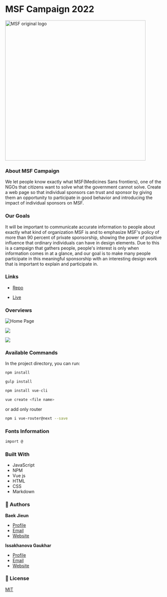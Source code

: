 # MSF Campaign 2022

<img src="src/assets/MSF_logo.png" alt="MSF original logo" width="450">

### About MSF Campaign

We let people know exactly what MSF(Medicines Sans frontiers), one of the NGOs that citizens want to solve what the government cannot solve. Create a web page so that individual sponsors can trust and sponsor by giving them an opportunity to participate in good behavior and introducing the impact of individual sponsors on MSF.

### Our Goals

It will be important to communicate accurate information to people about exactly what kind of organization MSF is and to emphasize MSF's policy of more than 90 percent of private sponsorship, showing the power of positive influence that ordinary individuals can have in design elements. Due to this is a campaign that gathers people, people's interest is only when information comes in at a glance, and our goal is to make many people participate in this meaningful sponsorship with an interesting design work that is important to explain and participate in.

### Links

- [Repo](https://github.com/jieunn01/Baek_Bian_Issakhanova_FIP.git "<project-name> Repo")

- [Live](https://fip-2022.herokuapp.com/ "Live View")

### Overviews

![Home Page](/screenshots/1.png "Home Page")

![](/screenshots/2.png)

![](/screenshots/3.png)

### Available Commands

In the project directory, you can run:

```bash
npm install 
```
```bash
gulp install 
```
```bash
npm install vue-cli
```
```bash
vue create <file name>
```
or add only router

```bash
npm i vue-router@next --save
```

### Fonts Information

```bash
import @
```

### Built With

- JavaScript
- NPM
- Vue js
- HTML
- CSS
- Markdown

### 🙋 Authors

**Baek Jieun**

- [Profile](https://github.com/jieunn01 "Baek Jieun")
- [Email](jbaekwork@google.com "Hello!")
- [Website](https://baekjieun.com "Welcome")

**Issakhanova Gaukhar**

- [Profile](https://github.com/ " ")
- [Email](email_address@google.com "Hi!")
- [Website](https:// "Welcome")

### 📝 License

[MIT](https://choosealicense.com/licenses/mit/)